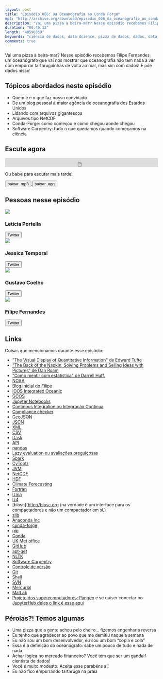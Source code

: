 ```yaml
---
layout: post
title: "Episódio 006: Da Oceanografia ao Conda Forge"
mp3: "http://archive.org/download/episodio_006_da_oceanografia_ao_conda_forge/episodio_006_da_oceanografia_ao_conda_forge.mp3"
description: "Vai uma pizza à beira-mar? Nesse episódio recebemos Filipe Fernandes, um oceanógrafo que vai nos mostrar que oceanografia não tem nada a ver com empurrar tartaruguinhas de volta ao mar, mas sim com dados! E põe dados nisso!"
duration: "00:46:12"
length: "40598359"
keywords: "ciência de dados, data dcience, pizza de dados, dados, data, data science pizza, python, ds, machine learning, bootcamp, ensino, aprendizado"
comments: true
---
```


Vai uma pizza à beira-mar? Nesse episódio recebemos Filipe Fernandes, um oceanógrafo que vai nos mostrar que oceanografia não tem nada a ver com empurrar tartaruguinhas de volta ao mar, mas sim com dados! E põe dados nisso!

## Tópicos abordados neste episódio

- Quem é e o que faz nosso convidado
- De um blog pessoal à maior agência de oceanografia dos Estados Unidos
- Lidando com arquivos gigantescos
- Arquivos tipo NetCDF
- Conda-Forge: como começou e como chegou aonde chegou
- Software Carpentry: tudo o que queríamos quando começamos na ciência

## Escute agora

<div class="player-div">
<iframe src="https://archive.org/embed/episodio_006_da_oceanografia_ao_conda_forge" width="100%" height="30" frameborder="0" webkitallowfullscreen="true" mozallowfullscreen="true" allowfullscreen></iframe>
</div>

Ou baixe para escutar mais tarde:
<div class="download">
  <a href="https://archive.org/download/episodio_006_da_oceanografia_ao_conda_forge/episodio_006_da_oceanografia_ao_conda_forge.mp3">
    <button class="btn btn-mp3">baixar .mp3</button>
  </a>
  <a href="https://archive.org/download/episodio_006_da_oceanografia_ao_conda_forge/episodio_006_da_oceanografia_ao_conda_forge.ogg">
    <button class="btn btn-ogg">baixar .ogg</button>
  </a>
</div>

## Pessoas nesse episódio

<div class="row">
  <div class="pizzaiolo-img">
    <img class="img-circle" src="https://pbs.twimg.com/profile_images/949336700895014912/1UVzY3Ms_400x400.jpg">
  </div>
  <div>
    <h3>Leticia Portella</h3>
    <a href="https://twitter.com/leleportella">
      <button class="btn btn-twitter">Twitter</button>
    </a>
  </div>
</div>
<div class="row">
  <div class="pizzaiolo-img">
    <img class="img-circle" src="https://pbs.twimg.com/profile_images/950517230038548480/3LLLh6G5_400x400.jpg">
  </div>
  <div>
    <h3>Jessica Temporal</h3>
    <a href="https://twitter.com/jesstemporal">
      <button class="btn btn-twitter">Twitter</button>
    </a>
  </div>
</div>
<div class="row">
  <div class="pizzaiolo-img">
    <img class="img-circle" src="https://pbs.twimg.com/profile_images/927578792419356672/Xs18O64r_400x400.jpg">
  </div>
  <div>
    <h3>Gustavo Coelho</h3>
    <a href="https://twitter.com/gusrabbit">
      <button class="btn btn-twitter">Twitter</button>
    </a>
  </div>
</div>
<div class="row">
  <div class="pizzaiolo-img">
    <img class="img-circle" src="https://pbs.twimg.com/profile_images/378800000470659098/37614c61379f890e4c288b64213b5857_400x400.jpeg">
  </div>
  <div>
    <h3>Filipe Fernandes</h3>
    <a href="https://twitter.com/ocefpaf">
      <button class="btn btn-twitter">Twitter</button>
    </a>
  </div>
</div>

## Links

Coisas que mencionamos durante esse episódio:
- ["The Visual Display of Quantitative Information" de Edward Tufte](https://www.amazon.com/Visual-Display-Quantitative-Information/dp/1930824130)
- ["The Back of the Napkin: Solving Problems and Selling Ideas with Pictures" de Dan Roam](https://www.amazon.com/Back-Napkin-Expanded-Problems-Pictures/dp/1591842697/ref=sr_1_1?s=books&ie=UTF8&qid=1521809063&sr=1-1&keywords=The+Back+of+the+Napkin%3A+Solving+Problems+and+Selling+Ideas+with+Pictures)
- ["Como mentir com estatística" de Darrell Huff.](https://www.amazon.com/Como-mentir-com-estat%C3%ADstica-Portuguese-ebook/dp/B01FIGE0S8/ref=sr_1_1?s=books&ie=UTF8&qid=1521809094&sr=1-1&keywords=como+mentir+com+estatistica)
- [NOAA](http://www.noaa.gov/)
- [Blog inicial do Filipe](http://ocefpaf.github.io/python4oceanographers/)
- [IOOS Integrated Oceanic](https://ioos.github.io/notebooks_demos/)
- [GOOS](http://www.aoml.noaa.gov/phod/goos.php)
- [Jupyter Notebooks](https://jupyter.org/)
- [Continous Integration ou Integração Contínua](http://blog.caelum.com.br/integracao-continua/)
- [Compliance checker](https://github.com/ioos/compliance-checker)
- [GeoJSON](http://geojson.org/)
- [JSON](https://json.org/)
- [XML](https://pt.wikipedia.org/wiki/XML)
- [CSV](https://pt.wikipedia.org/wiki/Comma-separated_values)
- [Dask](https://dask.pydata.org/en/latest/)
- [API](https://pt.wikipedia.org/wiki/Interface_de_programa%C3%A7%C3%A3o_de_aplica%C3%A7%C3%B5es)
- [pandas](https://pandas.pydata.org/)
- [Lazy evaluation ou avaliações preguiçosas](https://pt.wikipedia.org/wiki/Avalia%C3%A7%C3%A3o_pregui%C3%A7osa)
- [Spark](https://spark.apache.org/)
- [CyToolz](https://github.com/pytoolz/cytoolz)
- [JVM](https://pt.wikipedia.org/wiki/Java_virtual_machine)
- [NetCDF](https://www.unidata.ucar.edu/software/netcdf/)
- [HDF](https://www.hdfgroup.org/)
- [Climate Forecasting](https://en.wikipedia.org/wiki/Weather_forecasting)
- [Fortran](https://pt.wikipedia.org/wiki/Fortran)
- [lzma](https://pt.wikipedia.org/wiki/LZMA)
- [lz4](http://lz4.github.io/lz4/)
- [blosc](http://blosc.org (na verdade é um interface para os compactadores e não um compactador em si.)
- [zlib](https://zlib.net)
- [Anaconda Inc](https://www.anaconda.com/)
- [conda-forge](https://github.com/conda-forge)
- [pip](https://pypi.python.org/pypi/pip/)
- [Conda](https://conda.io/docs/)
- [UK Met office](https://www.metoffice.gov.uk/)
- [GitHub](https://github.com)
- [apt-get](https://pt.wikipedia.org/wiki/Advanced_Packaging_Tool)
- [NLTK](https://www.nltk.org/)
- [Software Carpentry](https://software-carpentry.org/)
- [Controle de versão](https://pt.wikipedia.org/wiki/Sistema_de_controle_de_vers%C3%B5es)
- [Git](https://pt.wikipedia.org/wiki/Git)
- [Shell](https://www.vivaolinux.com.br/artigo/Uma-introducao-ao-shell-(parte-1))
- [SVN](https://pt.wikiversity.org/wiki/Subversion_-_SVN)
- [Mercurial](https://pt.wikipedia.org/wiki/Mercurial)
- [MatLab](https://www.mathworks.com/products/matlab.html)
- [Projeto dos supercomputadores: Pangeo](https://pangeo-data.github.io/) e se quiser conectar no [JupyterHub deles o link é esse aqui](http://pangeo.pydata.org/)

## Pérolas?! Temos algumas

- Uma pizza que a gente achou pelo cheiro... fizemos engenharia reversa
- Eu tenho que agradecer ao povo que me demitiu naquela semana
- Eu não sou um bom desenvolvedor, eu sou um bom “copia e cola”
- Essa é a definição do oceanógrafo: sabe um pouco de tudo e nada de nada
- Achar lógica no mercado financeiro? Você tem que ser um gandalf cientista de dados!
- Você é muito modesto. Aceita esse parabéns aí!
- Eu não fico empurrando tartaruga na praia
